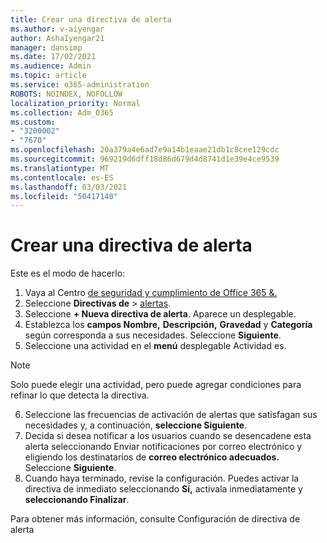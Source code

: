 ```yaml
---
title: Crear una directiva de alerta
ms.author: v-aiyengar
author: AshaIyengar21
manager: dansimp
ms.date: 17/02/2021
ms.audience: Admin
ms.topic: article
ms.service: o365-administration
ROBOTS: NOINDEX, NOFOLLOW
localization_priority: Normal
ms.collection: Adm_O365
ms.custom:
- "3200002"
- "7670"
ms.openlocfilehash: 20a379a4e6ad7e9a14b1eaae21db1c8cee129cdc
ms.sourcegitcommit: 969219d6dff18d86d679d4d8741d1e39e4ce9539
ms.translationtype: MT
ms.contentlocale: es-ES
ms.lasthandoff: 03/03/2021
ms.locfileid: "50417140"
---
```

# <a name="create-an-alert-policy"></a>Crear una directiva de alerta

Este es el modo de hacerlo:

1. Vaya al Centro [de seguridad y cumplimiento de Office 365 &.](https://go.microsoft.com/fwlink/p/?linkid=2077143)
1. Seleccione **Directivas de**  >  [alertas](https://go.microsoft.com/fwlink/?linkid=2103208).
1. Seleccione **+ Nueva directiva de alerta**. Aparece un desplegable.
1. Establezca los **campos Nombre,** **Descripción,** **Gravedad** y **Categoría** según corresponda a sus necesidades. Seleccione **Siguiente**.
1. Seleccione una actividad en el **menú** desplegable Actividad es.
> [!NOTE]
>  Solo puede elegir una actividad, pero puede agregar condiciones para refinar lo que detecta la directiva.
6. Seleccione las frecuencias de activación de alertas que satisfagan sus necesidades y, a continuación, **seleccione Siguiente**.
7. Decida si desea notificar a los usuarios cuando  se desencadene esta alerta seleccionando Enviar notificaciones por correo electrónico y eligiendo los destinatarios de **correo electrónico adecuados.** Seleccione **Siguiente**.
8. Cuando haya terminado, revise la configuración. Puedes activar la directiva de inmediato seleccionando **Sí,** activala inmediatamente y **seleccionando Finalizar**.

Para obtener más información, consulte Configuración de directiva de alerta

